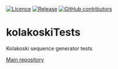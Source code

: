 [![Licence](https://img.shields.io/github/license/JaroslawWiosna/kolakoski.svg)]()
[![Release](https://img.shields.io/github/release/JaroslawWiosna/kolakoski.svg?maxAge=3600)](https://github.com/JaroslawWiosna/kolakoski/releases)
[![GitHub contributors](https://img.shields.io/github/contributors/JaroslawWiosna/kolakoski.svg)]()
# kolakoskiTests
Kolakoski sequence generator tests

[Main repository](https://github.com/JaroslawWiosna/kolakoski)
